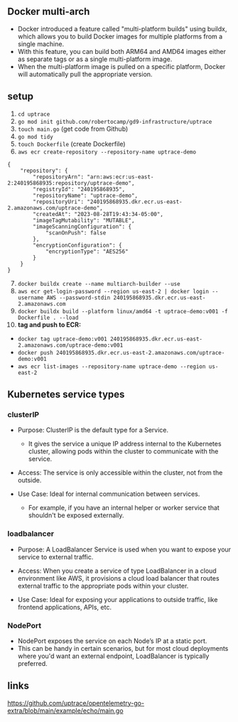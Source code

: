 ## Docker multi-arch
- Docker introduced a feature called "multi-platform builds" using buildx, which allows you to build Docker images for multiple platforms from a single machine. 
- With this feature, you can build both ARM64 and AMD64 images either as separate tags or as a single multi-platform image. 
- When the multi-platform image is pulled on a specific platform, Docker will automatically pull the appropriate version.

## setup
1. `cd uptrace`
2. `go mod init github.com/robertocamp/gd9-infrastructure/uptrace`
3. `touch main.go` (get code from Github)
4. `go mod tidy` 
5. `touch Dockerfile` (create Dockerfile)
6. `aws ecr create-repository --repository-name uptrace-demo`
```
{
    "repository": {
        "repositoryArn": "arn:aws:ecr:us-east-2:240195868935:repository/uptrace-demo",
        "registryId": "240195868935",
        "repositoryName": "uptrace-demo",
        "repositoryUri": "240195868935.dkr.ecr.us-east-2.amazonaws.com/uptrace-demo",
        "createdAt": "2023-08-28T19:43:34-05:00",
        "imageTagMutability": "MUTABLE",
        "imageScanningConfiguration": {
            "scanOnPush": false
        },
        "encryptionConfiguration": {
            "encryptionType": "AES256"
        }
    }
}
```
7. `docker buildx create --name multiarch-builder --use`
8. `aws ecr get-login-password --region us-east-2 | docker login --username AWS --password-stdin 240195868935.dkr.ecr.us-east-2.amazonaws.com`
9. `docker buildx build --platform linux/amd64 -t uptrace-demo:v001 -f Dockerfile . --load`
10. **tag and push to ECR:**
  + `docker tag uptrace-demo:v001 240195868935.dkr.ecr.us-east-2.amazonaws.com/uptrace-demo:v001`
  + `docker push 240195868935.dkr.ecr.us-east-2.amazonaws.com/uptrace-demo:v001`
  + `aws ecr list-images --repository-name uptrace-demo --region us-east-2`

## Kubernetes service types
### clusterIP
- Purpose: ClusterIP is the default type for a Service. 
  + It gives the service a unique IP address internal to the Kubernetes cluster, allowing pods within the cluster to communicate with the service.

- Access: The service is only accessible within the cluster, not from the outside.

- Use Case: Ideal for internal communication between services. 
  + For example, if you have an internal helper or worker service that shouldn't be exposed externally.


### loadbalancer
- Purpose: A LoadBalancer Service is used when you want to expose your service to external traffic.

- Access: When you create a service of type LoadBalancer in a cloud environment like AWS, it provisions a cloud load balancer that routes external traffic to the appropriate pods within your cluster.

- Use Case: Ideal for exposing your applications to outside traffic, like frontend applications, APIs, etc.

### NodePort
- NodePort exposes the service on each Node’s IP at a static port. 
- This can be handy in certain scenarios, but for most cloud deployments where you'd want an external endpoint, LoadBalancer is typically preferred.

## links
https://github.com/uptrace/opentelemetry-go-extra/blob/main/example/echo/main.go